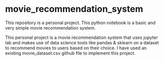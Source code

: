 # movie_recommendation_system
This repository is a personal project. This python notebook is a basic and very simple movie recommendation system. 

This personal project is a movie recommendation system that uses jupyter lab and makes use of data science tools like pandas & sklearn on a dataset to recommend movies to users based on their choice.
I have used an existing movie_dataset.csv github file to implement this project.

